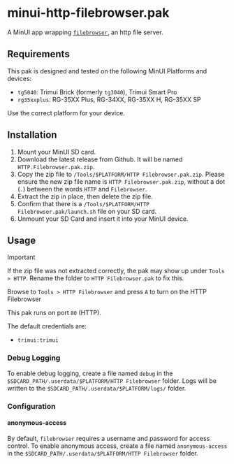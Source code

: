 # minui-http-filebrowser.pak

A MinUI app wrapping [`filebrowser`](https://github.com/filebrowser/filebrowser/), an http file server.

## Requirements

This pak is designed and tested on the following MinUI Platforms and devices:

- `tg5040`: Trimui Brick (formerly `tg3040`), Trimui Smart Pro
- `rg35xxplus`: RG-35XX Plus, RG-34XX, RG-35XX H, RG-35XX SP

Use the correct platform for your device.

## Installation

1. Mount your MinUI SD card.
2. Download the latest release from Github. It will be named `HTTP.Filebrowser.pak.zip`.
3. Copy the zip file to `/Tools/$PLATFORM/HTTP Filebrowser.pak.zip`. Please ensure the new zip file name is `HTTP Filebrowser.pak.zip`, without a dot (`.`) between the words `HTTP` and `Filebrowser`.
4. Extract the zip in place, then delete the zip file.
5. Confirm that there is a `/Tools/$PLATFORM/HTTP Filebrowser.pak/launch.sh` file on your SD card.
6. Unmount your SD Card and insert it into your MinUI device.

## Usage

> [!IMPORTANT]
> If the zip file was not extracted correctly, the pak may show up under `Tools > HTTP`. Rename the folder to `HTTP Filebrowser.pak` to fix this.

Browse to `Tools > HTTP Filebrowser` and press `A` to turn on the HTTP Filebrowser

This pak runs on port `80` (HTTP).

The default credentials are:

- `trimui:trimui`

### Debug Logging

To enable debug logging, create a file named `debug` in the `$SDCARD_PATH/.userdata/$PLATFORM/HTTP Filebrowser` folder. Logs will be written to the `$SDCARD_PATH/.userdata/$PLATFORM/logs/` folder.

### Configuration

#### anonymous-access

By default, `filebrowser` requires a username and password for access control. To enable anonymous access, create a file named `anonymous-access` in the `$SDCARD_PATH/.userdata/$PLATFORM/HTTP Filebrowser` folder.
